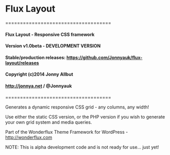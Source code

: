 Flux Layout
===========


====================================
#### Flux Layout - Responsive CSS framework
#### Version v1.0beta - DEVELOPMENT VERSION
#### Stable/production releases: https://github.com/Jonnyauk/flux-layout/releases
#### Copyright (c)2014 Jonny Allbut
#### http://jonnya.net / @Jonnyauk
====================================

Generates a dynamic responsive CSS grid - any columns, any width! 

Use either the static CSS version, or the PHP version if you wish to generate your own grid system and media queries.

Part of the Wonderflux Theme Framework for WordPress - http://wonderflux.com 

NOTE: This is alpha development code and is not ready for use... just yet!
